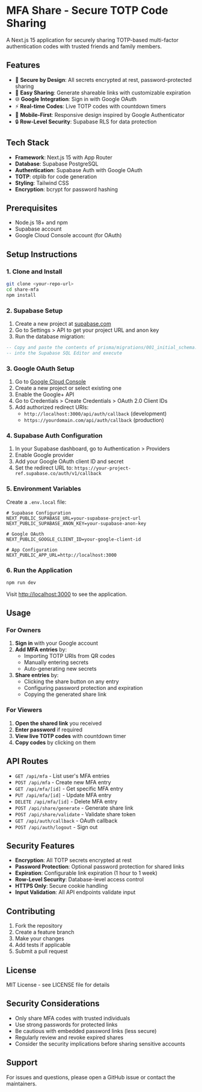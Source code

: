 # MFA Share - Secure TOTP Code Sharing

A Next.js 15 application for securely sharing TOTP-based multi-factor authentication codes with trusted friends and family members.

## Features

- 🔐 **Secure by Design**: All secrets encrypted at rest, password-protected sharing
- 🔗 **Easy Sharing**: Generate shareable links with customizable expiration
- 🌐 **Google Integration**: Sign in with Google OAuth
- ⚡ **Real-time Codes**: Live TOTP codes with countdown timers
- 📱 **Mobile-First**: Responsive design inspired by Google Authenticator
- 🔒 **Row-Level Security**: Supabase RLS for data protection

## Tech Stack

- **Framework**: Next.js 15 with App Router
- **Database**: Supabase PostgreSQL
- **Authentication**: Supabase Auth with Google OAuth
- **TOTP**: otplib for code generation
- **Styling**: Tailwind CSS
- **Encryption**: bcrypt for password hashing

## Prerequisites

- Node.js 18+ and npm
- Supabase account
- Google Cloud Console account (for OAuth)

## Setup Instructions

### 1. Clone and Install

```bash
git clone <your-repo-url>
cd share-mfa
npm install
```

### 2. Supabase Setup

1. Create a new project at [supabase.com](https://supabase.com)
2. Go to Settings > API to get your project URL and anon key
3. Run the database migration:

```sql
-- Copy and paste the contents of prisma/migrations/001_initial_schema.sql
-- into the Supabase SQL Editor and execute
```

### 3. Google OAuth Setup

1. Go to [Google Cloud Console](https://console.cloud.google.com)
2. Create a new project or select existing one
3. Enable the Google+ API
4. Go to Credentials > Create Credentials > OAuth 2.0 Client IDs
5. Add authorized redirect URIs:
   - `http://localhost:3000/api/auth/callback` (development)
   - `https://yourdomain.com/api/auth/callback` (production)

### 4. Supabase Auth Configuration

1. In your Supabase dashboard, go to Authentication > Providers
2. Enable Google provider
3. Add your Google OAuth client ID and secret
4. Set the redirect URL to: `https://your-project-ref.supabase.co/auth/v1/callback`

### 5. Environment Variables

Create a `.env.local` file:

```env
# Supabase Configuration
NEXT_PUBLIC_SUPABASE_URL=your-supabase-project-url
NEXT_PUBLIC_SUPABASE_ANON_KEY=your-supabase-anon-key

# Google OAuth
NEXT_PUBLIC_GOOGLE_CLIENT_ID=your-google-client-id

# App Configuration
NEXT_PUBLIC_APP_URL=http://localhost:3000
```

### 6. Run the Application

```bash
npm run dev
```

Visit [http://localhost:3000](http://localhost:3000) to see the application.

## Usage

### For Owners

1. **Sign in** with your Google account
2. **Add MFA entries** by:
   - Importing TOTP URIs from QR codes
   - Manually entering secrets
   - Auto-generating new secrets
3. **Share entries** by:
   - Clicking the share button on any entry
   - Configuring password protection and expiration
   - Copying the generated share link

### For Viewers

1. **Open the shared link** you received
2. **Enter password** if required
3. **View live TOTP codes** with countdown timer
4. **Copy codes** by clicking on them

## API Routes

- `GET /api/mfa` - List user's MFA entries
- `POST /api/mfa` - Create new MFA entry
- `GET /api/mfa/[id]` - Get specific MFA entry
- `PUT /api/mfa/[id]` - Update MFA entry
- `DELETE /api/mfa/[id]` - Delete MFA entry
- `POST /api/share/generate` - Generate share link
- `POST /api/share/validate` - Validate share token
- `GET /api/auth/callback` - OAuth callback
- `POST /api/auth/logout` - Sign out

## Security Features

- **Encryption**: All TOTP secrets encrypted at rest
- **Password Protection**: Optional password protection for shared links
- **Expiration**: Configurable link expiration (1 hour to 1 week)
- **Row-Level Security**: Database-level access control
- **HTTPS Only**: Secure cookie handling
- **Input Validation**: All API endpoints validate input

## Contributing

1. Fork the repository
2. Create a feature branch
3. Make your changes
4. Add tests if applicable
5. Submit a pull request

## License

MIT License - see LICENSE file for details

## Security Considerations

- Only share MFA codes with trusted individuals
- Use strong passwords for protected links
- Be cautious with embedded password links (less secure)
- Regularly review and revoke expired shares
- Consider the security implications before sharing sensitive accounts

## Support

For issues and questions, please open a GitHub issue or contact the maintainers.
